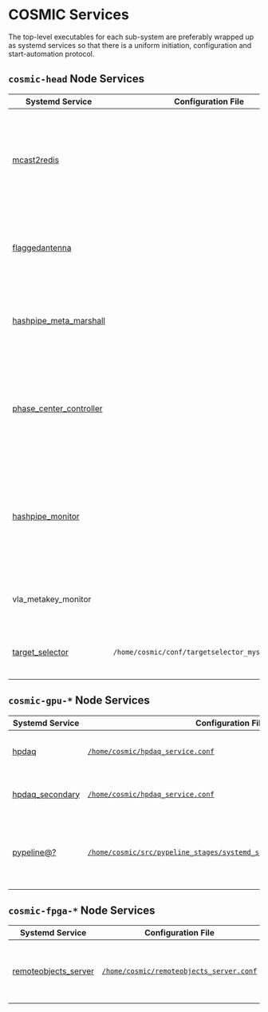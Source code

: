 # COSMIC Services

The top-level executables for each sub-system are preferably wrapped up as systemd services so that there is a uniform initiation, configuration and start-automation protocol.

## `cosmic-head` Node Services

Systemd Service | Configuration File | Description
-|-|-
[mcast2redis](https://github.com/COSMIC-SETI/Cosmic-VLA-RedisPub/blob/main/systemd-services/mcast2redis.service) | | Gather VLA mcast xml information and populate COSMIC files and redis hashes, channels.
[flaggedantenna](https://github.com/COSMIC-SETI/Cosmic-VLA-RedisPub/blob/main/systemd-services/flaggedantenna.service) | | Poll VLA antenna-flags server and populate COSMIC redis hash.
[hashpipe_meta_marshall](https://github.com/COSMIC-SETI/Cosmic-VLA-RedisPub/blob/main/systemd-services/hashpipe_meta_marshall.service) | | Poll VLA antenna-flags server and populate COSMIC redis hash.
[phase_center_controller](https://github.com/COSMIC-SETI/COSMIC-VLA-PythonLibs/blob/main/systemd-services/phase_center_controller.service) | | Set phase-center to boresight for non-OTF scans and to the running slewed position for OTF scans.
[hashpipe_monitor](https://github.com/MydonSolutions/atapipelinemonitor/blob/vla_cosmic/systemd-services/hashpipe_monitor.service) | | Serve an HTML dashboard of the hashpipe status-buffers for all instances, on port 8081.
vla_metakey_monitor | | Serve an HTML dashboard of the redis hashes.
[target_selector](https://github.com/COSMIC-SETI/targets-minimal/blob/cosmic/systemd_service/target_selector.service) | `/home/cosmic/conf/targetselector_mysql_conf.yml` | Serve target coordinates at which to beamform.


## `cosmic-gpu-*` Node Services

Systemd Service | Configuration File | Description
-|-|-
[hpdaq](../Nodes/GPU-Compute/systemd_services/hpdaq.service) | [`/home/cosmic/hpdaq_service.conf`](../Nodes/GPU-Compute/systemd_services/hpdaq_service.conf) | The {0, 1} pair of hashpipe instances.
[hpdaq_secondary](../Nodes/GPU-Compute/systemd_services/hpdaq_secondary.service) | [`/home/cosmic/hpdaq_service.conf`](../Nodes/GPU-Compute/systemd_services/hpdaq_service.conf) | The {2, 3} pair of hashpipe instances.
[pypeline@?](https://github.com/COSMIC-SETI/pypeline_stages/blob/main/systemd_service/pypeline%40.service) | [`/home/cosmic/src/pypeline_stages/systemd_service/pypeline_service.conf`](https://github.com/COSMIC-SETI/pypeline_stages/blob/main/systemd_service/pypeline_service.conf) | The pypeline instances for post-processing ({0, 1, 2, 3}).

## `cosmic-fpga-*` Node Services

Systemd Service | Configuration File | Description
-|-|-
[remoteobjects_server](../Nodes/FPGA/systemd_services/remoteobjects_server.service) | [`/home/cosmic/remoteobjects_server.conf`](../Nodes/FPGA/systemd_services/remoteobjects_server.conf) | The REST server exposing the local FPGA PCIe devices.